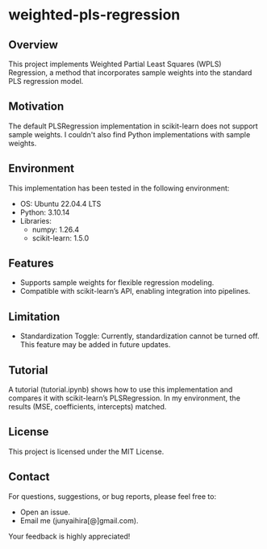 # weighted-pls-regression

## Overview

This project implements Weighted Partial Least Squares (WPLS) Regression, a method that incorporates sample weights into the standard PLS regression model.

## Motivation

The default PLSRegression implementation in scikit-learn does not support sample weights. I couldn't also find Python implementations with sample weights.


## Environment

This implementation has been tested in the following environment:
- OS: Ubuntu 22.04.4 LTS
- Python: 3.10.14
- Libraries:
    - numpy: 1.26.4
	- scikit-learn: 1.5.0

## Features
- Supports sample weights for flexible regression modeling.
- Compatible with scikit-learn’s API, enabling integration into pipelines.


## Limitation
- Standardization Toggle: 
Currently, standardization cannot be turned off. 
This feature may be added in future updates.

## Tutorial

A tutorial (tutorial.ipynb) shows how to use this implementation and compares it with scikit-learn’s PLSRegression.
In my environment, the results (MSE, coefficients, intercepts) matched.


## License
This project is licensed under the MIT License.

## Contact
For questions, suggestions, or bug reports, please feel free to:
- Open an issue.
- Email me (junyaihira[@]gmail.com).

Your feedback is highly appreciated!